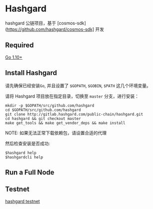 # Hashgard
hashgard 公链项目，基于 [cosmos-sdk](https://github.com/hashgard/cosmos-sdk] 开发


## Required
[Go 1.10+](https://golang.org/dl/)


## Install Hashgard
请先确保已经安装`Go`, 并且设置了 `$GOPATH`, `$GOBIN`, `$PATH` 这几个环境变量。

请将 Hashgard 项目放在指定目录，切换至 `master` 分支，进行安装：

```
mkdir -p $GOPATH/src/github.com/hashgard
cd $GOPATH/src/github.com/hashgard
git clone http://gitlab.hashgard.com/public-chain/hashgard.git
cd hashgard && git checkout master
make get_tools && make get_vendor_deps && make install
```

NOTE: 如果无法正常下载依赖包，请设置合适的代理

然后检查安装是否成功:

```
$hashgard help
$hashgardcli help
```


## Run a Full Node


## Testnet
[hashgard testnet](http://gitlab.hashgard.com/public-chain/testnet)